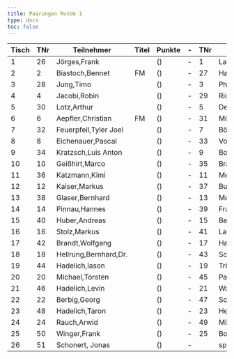 ```yaml
---
title: Paarungen Runde 1
type: docs
toc: false
---
```


| Tisch | TNr | Teilnehmer | Titel | Punkte | - | TNr | Teilnehmer | Titel | Punkte | Ergebnis |
| ----- | ----- | ----- | ----- | ----- | ----- | ----- | ----- | ----- | ----- | ----- | 
| 1 | 26 | Jörges,Frank |  | () | - | 1 | Langheinrich,Ferenc | IM | () | 0 - 1 |
| 2 | 2 | Biastoch,Bennet | FM | () | - | 27 | Han,Erdem |  | () | 1 - 0 |
| 3 | 28 | Jung,Timo |  | () | - | 3 | Philipp,Mathias | CM | () | 0 - 1 |
| 4 | 4 | Jacobi,Robin |  | () | - | 29 | Richter,Frank |  | () | 1 - 0 |
| 5 | 30 | Lotz,Arthur |  | () | - | 5 | Demchenko,Yaroslav | CM | () | 0 - 1 |
| 6 | 6 | Aepfler,Christian | FM | () | - | 31 | Möller,Frank |  | () | 1 - 0 |
| 7 | 32 | Feuerpfeil,Tyler Joel |  | () | - | 7 | Böhm,Christian |  | () | ½ - ½ |
| 8 | 8 | Eichenauer,Pascal |  | () | - | 33 | Volland,Ralf |  | () | 1 - 0 |
| 9 | 34 | Kratzsch,Luis Anton |  | () | - | 9 | Bock,Marlon |  | () | ½ - ½ |
| 10 | 10 | Geißhirt,Marco |  | () | - | 35 | Brauer,Celiene |  | () | 1 - 0 |
| 11 | 36 | Katzmann,Kimi |  | () | - | 11 | Mehlhorn,Uwe |  | () | 0 - 1 |
| 12 | 12 | Kaiser,Markus |  | () | - | 37 | Busch,Leon |  | () | 1 - 0 |
| 13 | 38 | Glaser,Bernhard |  | () | - | 13 | Meyer,Thomas |  | () | 0 - 1 |
| 14 | 14 | Pinnau,Hannes |  | () | - | 39 | Franke,Moritz |  | () | 1 - 0 |
| 15 | 40 | Huber,Andreas |  | () | - | 15 | Bemmann,Carlo |  | () | 0 - 1 |
| 16 | 16 | Stolz,Markus |  | () | - | 41 | Laß,Matteo |  | () | 1 - 0 |
| 17 | 42 | Brandt,Wolfgang |  | () | - | 17 | Handschuh,Franz |  | () | ½ - ½ |
| 18 | 18 | Hellrung,Bernhard,Dr. |  | () | - | 43 | Schmalz,Felix |  | () | 1 - 0 |
| 19 | 44 | Hadelich,Iason |  | () | - | 19 | Trice,Mark |  | () | 0 - 1 |
| 20 | 20 | Michael,Torsten |  | () | - | 45 | Pantleon,Florian |  | () | 1 - 0 |
| 21 | 46 | Hadelich,Levin |  | () | - | 21 | Wagner,Ronald |  | () | 0 - 1 |
| 22 | 22 | Berbig,Georg |  | () | - | 47 | Schwarzer,Jonas |  | () | 1 - 0 |
| 23 | 48 | Hadelich,Taron |  | () | - | 23 | Heitmann,Erik |  | () | 0 - 1 |
| 24 | 24 | Rauch,Arwid |  | () | - | 49 | Müller,Jens |  | () | 1 - 0 |
| 25 | 50 | Winger,Frank |  | () | - | 25 | Boroshnev,Dmytro |  | () | 0 - 1 |
| 26 | 51 | Schonert, Jonas |  | () | - |  | spielfrei |  | () | + - - |